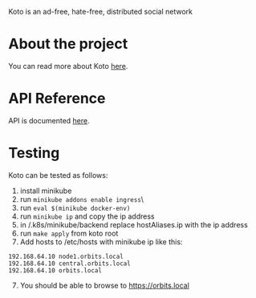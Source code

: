 Koto is an ad-free, hate-free, distributed social network

# About the project

You can read more about Koto [here](https://docs.koto.at).

# API Reference

API is documented [here](api.md).

# Testing

Koto can be tested as follows:

1. install minikube
2. run `minikube addons enable ingress`\
3. run `eval $(minikube docker-env)`
4. run `minikube ip` and copy the ip address
5. in /.k8s/minikube/backend replace hostAliases.ip with the ip address
6. run `make apply` from koto root
7. Add hosts to /etc/hosts with minikube ip like this:
```
192.168.64.10 node1.orbits.local
192.168.64.10 central.orbits.local
192.168.64.10 orbits.local
```
7. You should be able to browse to https://orbits.local
